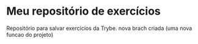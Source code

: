 # Meu repositório de exercícios
Repositório para salvar exercicios da Trybe.
nova brach criada (uma nova funcao do projeto)
